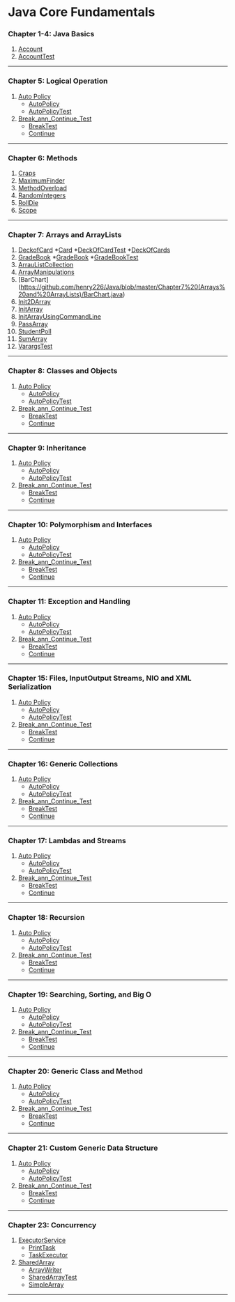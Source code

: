 # Java Core Fundamentals
### Chapter 1-4: Java Basics
1. [Account](https://github.com/henry226/Java-Core-Fundamentals/blob/master/Chapter1-4%20(Java%20Basics)/Account/Account.java)
2. [AccountTest](https://github.com/henry226/Java-Core-Fundamentals/blob/master/Chapter1-4%20(Java%20Basics)/Account/AccountTest.java)

---

### Chapter 5: Logical Operation
1. [Auto Policy](https://github.com/henry226/Java-Core-Fundamentals/tree/master/Chapter5%20(Logical%20Operators)/AutoPolicy)
    * [AutoPolicy](https://github.com/henry226/Java-Core-Fundamentals/blob/master/Chapter5%20(Logical%20Operators)/AutoPolicy/AutoPolicy.java)
    * [AutoPolicyTest](https://github.com/henry226/Java-Core-Fundamentals/blob/master/Chapter5%20(Logical%20Operators)/AutoPolicy/AutoPolicyTest.java)
2. [Break_ann_Continue_Test](https://github.com/henry226/Java-Core-Fundamentals/tree/master/Chapter5%20(Logical%20Operators)/Break_and_Continue_Test)
    * [BreakTest](https://github.com/henry226/Java-Core-Fundamentals/blob/master/Chapter5%20(Logical%20Operators)/Break_and_Continue_Test/BreakTest.java)
    * [Continue](https://github.com/henry226/Java-Core-Fundamentals/blob/master/Chapter5%20(Logical%20Operators)/Break_and_Continue_Test/ContinueTest.java)

---

### Chapter 6: Methods
1. [Craps](https://github.com/henry226/Java/blob/master/Chapter6%20(Methods)/Craps.java)
2. [MaximumFinder](https://github.com/henry226/Java/blob/master/Chapter6%20(Methods)/MaximumFinder.java)
3. [MethodOverload](https://github.com/henry226/Java/blob/master/Chapter6%20(Methods)/MethodOverload.java)
4. [RandomIntegers](https://github.com/henry226/Java/blob/master/Chapter6%20(Methods)/RandomIntegers.java)
5. [RollDie](https://github.com/henry226/Java/blob/master/Chapter6%20(Methods)/RollDie.java)
6. [Scope](https://github.com/henry226/Java/blob/master/Chapter6%20(Methods)/Scope.java)

---

### Chapter 7: Arrays and ArrayLists
1. [DeckofCard](https://github.com/henry226/Java/tree/master/Chapter7%20(Arrays%20and%20ArrayLists)/DeckofCard)
	*[Card](https://github.com/henry226/Java/blob/master/Chapter7%20(Arrays%20and%20ArrayLists)/DeckofCard/Card.java)
	*[DeckOfCardTest](https://github.com/henry226/Java/blob/master/Chapter7%20(Arrays%20and%20ArrayLists)/DeckofCard/DeckOfCardTest.java)
	*[DeckOfCards](https://github.com/henry226/Java/blob/master/Chapter7%20(Arrays%20and%20ArrayLists)/DeckofCard/DeckOfCards.java)
2. [GradeBook](https://github.com/henry226/Java/tree/master/Chapter7%20(Arrays%20and%20ArrayLists)/GradeBook)
	*[GradeBook](https://github.com/henry226/Java/blob/master/Chapter7%20(Arrays%20and%20ArrayLists)/GradeBook/GradeBook.java)
	*[GradeBookTest](https://github.com/henry226/Java/blob/master/Chapter7%20(Arrays%20and%20ArrayLists)/GradeBook/GradeBookTest.java)
3. [ArrauListCollection](https://github.com/henry226/Java/blob/master/Chapter7%20(Arrays%20and%20ArrayLists)/ArrauListCollection.java)
4. [ArrayManipulations](https://github.com/henry226/Java/blob/master/Chapter7%20(Arrays%20and%20ArrayLists)/ArrayManipulations.java)
5. [BarChart] (https://github.com/henry226/Java/blob/master/Chapter7%20(Arrays%20and%20ArrayLists)/BarChart.java)
6. [Init2DArray](https://github.com/henry226/Java/blob/master/Chapter7%20(Arrays%20and%20ArrayLists)/Init2DArray.java)
7. [InitArray](https://github.com/henry226/Java/blob/master/Chapter7%20(Arrays%20and%20ArrayLists)/InitArray.java)
8. [InitArrayUsingCommandLine](https://github.com/henry226/Java/blob/master/Chapter7%20(Arrays%20and%20ArrayLists)/InitArrayUsingCommandLine.java)
9. [PassArray](https://github.com/henry226/Java/blob/master/Chapter7%20(Arrays%20and%20ArrayLists)/PassArray.java)
10. [StudentPoll](https://github.com/henry226/Java/blob/master/Chapter7%20(Arrays%20and%20ArrayLists)/StudentPoll.java)
11. [SumArray](https://github.com/henry226/Java/blob/master/Chapter7%20(Arrays%20and%20ArrayLists)/SumArray.java)
12. [VarargsTest](https://github.com/henry226/Java/blob/master/Chapter7%20(Arrays%20and%20ArrayLists)/VarargsTest.java)

---

### Chapter 8: Classes and Objects
1. [Auto Policy](https://github.com/henry226/Java-Core-Fundamentals/tree/master/Chapter5%20(Logical%20Operators)/AutoPolicy)
    * [AutoPolicy](https://github.com/henry226/Java-Core-Fundamentals/blob/master/Chapter5%20(Logical%20Operators)/AutoPolicy/AutoPolicy.java)
    * [AutoPolicyTest](https://github.com/henry226/Java-Core-Fundamentals/blob/master/Chapter5%20(Logical%20Operators)/AutoPolicy/AutoPolicyTest.java)
2. [Break_ann_Continue_Test](https://github.com/henry226/Java-Core-Fundamentals/tree/master/Chapter5%20(Logical%20Operators)/Break_and_Continue_Test)
    * [BreakTest](https://github.com/henry226/Java-Core-Fundamentals/blob/master/Chapter5%20(Logical%20Operators)/Break_and_Continue_Test/BreakTest.java)
    * [Continue](https://github.com/henry226/Java-Core-Fundamentals/blob/master/Chapter5%20(Logical%20Operators)/Break_and_Continue_Test/ContinueTest.java)

---

### Chapter 9: Inheritance
1. [Auto Policy](https://github.com/henry226/Java-Core-Fundamentals/tree/master/Chapter5%20(Logical%20Operators)/AutoPolicy)
    * [AutoPolicy](https://github.com/henry226/Java-Core-Fundamentals/blob/master/Chapter5%20(Logical%20Operators)/AutoPolicy/AutoPolicy.java)
    * [AutoPolicyTest](https://github.com/henry226/Java-Core-Fundamentals/blob/master/Chapter5%20(Logical%20Operators)/AutoPolicy/AutoPolicyTest.java)
2. [Break_ann_Continue_Test](https://github.com/henry226/Java-Core-Fundamentals/tree/master/Chapter5%20(Logical%20Operators)/Break_and_Continue_Test)
    * [BreakTest](https://github.com/henry226/Java-Core-Fundamentals/blob/master/Chapter5%20(Logical%20Operators)/Break_and_Continue_Test/BreakTest.java)
    * [Continue](https://github.com/henry226/Java-Core-Fundamentals/blob/master/Chapter5%20(Logical%20Operators)/Break_and_Continue_Test/ContinueTest.java)

---

### Chapter 10: Polymorphism and Interfaces
1. [Auto Policy](https://github.com/henry226/Java-Core-Fundamentals/tree/master/Chapter5%20(Logical%20Operators)/AutoPolicy)
    * [AutoPolicy](https://github.com/henry226/Java-Core-Fundamentals/blob/master/Chapter5%20(Logical%20Operators)/AutoPolicy/AutoPolicy.java)
    * [AutoPolicyTest](https://github.com/henry226/Java-Core-Fundamentals/blob/master/Chapter5%20(Logical%20Operators)/AutoPolicy/AutoPolicyTest.java)
2. [Break_ann_Continue_Test](https://github.com/henry226/Java-Core-Fundamentals/tree/master/Chapter5%20(Logical%20Operators)/Break_and_Continue_Test)
    * [BreakTest](https://github.com/henry226/Java-Core-Fundamentals/blob/master/Chapter5%20(Logical%20Operators)/Break_and_Continue_Test/BreakTest.java)
    * [Continue](https://github.com/henry226/Java-Core-Fundamentals/blob/master/Chapter5%20(Logical%20Operators)/Break_and_Continue_Test/ContinueTest.java)

---

### Chapter 11: Exception and Handling
1. [Auto Policy](https://github.com/henry226/Java-Core-Fundamentals/tree/master/Chapter5%20(Logical%20Operators)/AutoPolicy)
    * [AutoPolicy](https://github.com/henry226/Java-Core-Fundamentals/blob/master/Chapter5%20(Logical%20Operators)/AutoPolicy/AutoPolicy.java)
    * [AutoPolicyTest](https://github.com/henry226/Java-Core-Fundamentals/blob/master/Chapter5%20(Logical%20Operators)/AutoPolicy/AutoPolicyTest.java)
2. [Break_ann_Continue_Test](https://github.com/henry226/Java-Core-Fundamentals/tree/master/Chapter5%20(Logical%20Operators)/Break_and_Continue_Test)
    * [BreakTest](https://github.com/henry226/Java-Core-Fundamentals/blob/master/Chapter5%20(Logical%20Operators)/Break_and_Continue_Test/BreakTest.java)
    * [Continue](https://github.com/henry226/Java-Core-Fundamentals/blob/master/Chapter5%20(Logical%20Operators)/Break_and_Continue_Test/ContinueTest.java)

---

### Chapter 15: Files, InputOutput Streams, NIO and XML Serialization
1. [Auto Policy](https://github.com/henry226/Java-Core-Fundamentals/tree/master/Chapter5%20(Logical%20Operators)/AutoPolicy)
    * [AutoPolicy](https://github.com/henry226/Java-Core-Fundamentals/blob/master/Chapter5%20(Logical%20Operators)/AutoPolicy/AutoPolicy.java)
    * [AutoPolicyTest](https://github.com/henry226/Java-Core-Fundamentals/blob/master/Chapter5%20(Logical%20Operators)/AutoPolicy/AutoPolicyTest.java)
2. [Break_ann_Continue_Test](https://github.com/henry226/Java-Core-Fundamentals/tree/master/Chapter5%20(Logical%20Operators)/Break_and_Continue_Test)
    * [BreakTest](https://github.com/henry226/Java-Core-Fundamentals/blob/master/Chapter5%20(Logical%20Operators)/Break_and_Continue_Test/BreakTest.java)
    * [Continue](https://github.com/henry226/Java-Core-Fundamentals/blob/master/Chapter5%20(Logical%20Operators)/Break_and_Continue_Test/ContinueTest.java)

---

### Chapter 16: Generic Collections
1. [Auto Policy](https://github.com/henry226/Java-Core-Fundamentals/tree/master/Chapter5%20(Logical%20Operators)/AutoPolicy)
    * [AutoPolicy](https://github.com/henry226/Java-Core-Fundamentals/blob/master/Chapter5%20(Logical%20Operators)/AutoPolicy/AutoPolicy.java)
    * [AutoPolicyTest](https://github.com/henry226/Java-Core-Fundamentals/blob/master/Chapter5%20(Logical%20Operators)/AutoPolicy/AutoPolicyTest.java)
2. [Break_ann_Continue_Test](https://github.com/henry226/Java-Core-Fundamentals/tree/master/Chapter5%20(Logical%20Operators)/Break_and_Continue_Test)
    * [BreakTest](https://github.com/henry226/Java-Core-Fundamentals/blob/master/Chapter5%20(Logical%20Operators)/Break_and_Continue_Test/BreakTest.java)
    * [Continue](https://github.com/henry226/Java-Core-Fundamentals/blob/master/Chapter5%20(Logical%20Operators)/Break_and_Continue_Test/ContinueTest.java)

---

### Chapter 17: Lambdas and Streams
1. [Auto Policy](https://github.com/henry226/Java-Core-Fundamentals/tree/master/Chapter5%20(Logical%20Operators)/AutoPolicy)
    * [AutoPolicy](https://github.com/henry226/Java-Core-Fundamentals/blob/master/Chapter5%20(Logical%20Operators)/AutoPolicy/AutoPolicy.java)
    * [AutoPolicyTest](https://github.com/henry226/Java-Core-Fundamentals/blob/master/Chapter5%20(Logical%20Operators)/AutoPolicy/AutoPolicyTest.java)
2. [Break_ann_Continue_Test](https://github.com/henry226/Java-Core-Fundamentals/tree/master/Chapter5%20(Logical%20Operators)/Break_and_Continue_Test)
    * [BreakTest](https://github.com/henry226/Java-Core-Fundamentals/blob/master/Chapter5%20(Logical%20Operators)/Break_and_Continue_Test/BreakTest.java)
    * [Continue](https://github.com/henry226/Java-Core-Fundamentals/blob/master/Chapter5%20(Logical%20Operators)/Break_and_Continue_Test/ContinueTest.java)

---

### Chapter 18: Recursion
1. [Auto Policy](https://github.com/henry226/Java-Core-Fundamentals/tree/master/Chapter5%20(Logical%20Operators)/AutoPolicy)
    * [AutoPolicy](https://github.com/henry226/Java-Core-Fundamentals/blob/master/Chapter5%20(Logical%20Operators)/AutoPolicy/AutoPolicy.java)
    * [AutoPolicyTest](https://github.com/henry226/Java-Core-Fundamentals/blob/master/Chapter5%20(Logical%20Operators)/AutoPolicy/AutoPolicyTest.java)
2. [Break_ann_Continue_Test](https://github.com/henry226/Java-Core-Fundamentals/tree/master/Chapter5%20(Logical%20Operators)/Break_and_Continue_Test)
    * [BreakTest](https://github.com/henry226/Java-Core-Fundamentals/blob/master/Chapter5%20(Logical%20Operators)/Break_and_Continue_Test/BreakTest.java)
    * [Continue](https://github.com/henry226/Java-Core-Fundamentals/blob/master/Chapter5%20(Logical%20Operators)/Break_and_Continue_Test/ContinueTest.java)

---

### Chapter 19: Searching, Sorting, and Big O
1. [Auto Policy](https://github.com/henry226/Java-Core-Fundamentals/tree/master/Chapter5%20(Logical%20Operators)/AutoPolicy)
    * [AutoPolicy](https://github.com/henry226/Java-Core-Fundamentals/blob/master/Chapter5%20(Logical%20Operators)/AutoPolicy/AutoPolicy.java)
    * [AutoPolicyTest](https://github.com/henry226/Java-Core-Fundamentals/blob/master/Chapter5%20(Logical%20Operators)/AutoPolicy/AutoPolicyTest.java)
2. [Break_ann_Continue_Test](https://github.com/henry226/Java-Core-Fundamentals/tree/master/Chapter5%20(Logical%20Operators)/Break_and_Continue_Test)
    * [BreakTest](https://github.com/henry226/Java-Core-Fundamentals/blob/master/Chapter5%20(Logical%20Operators)/Break_and_Continue_Test/BreakTest.java)
    * [Continue](https://github.com/henry226/Java-Core-Fundamentals/blob/master/Chapter5%20(Logical%20Operators)/Break_and_Continue_Test/ContinueTest.java)

---

### Chapter 20: Generic Class and Method
1. [Auto Policy](https://github.com/henry226/Java-Core-Fundamentals/tree/master/Chapter5%20(Logical%20Operators)/AutoPolicy)
    * [AutoPolicy](https://github.com/henry226/Java-Core-Fundamentals/blob/master/Chapter5%20(Logical%20Operators)/AutoPolicy/AutoPolicy.java)
    * [AutoPolicyTest](https://github.com/henry226/Java-Core-Fundamentals/blob/master/Chapter5%20(Logical%20Operators)/AutoPolicy/AutoPolicyTest.java)
2. [Break_ann_Continue_Test](https://github.com/henry226/Java-Core-Fundamentals/tree/master/Chapter5%20(Logical%20Operators)/Break_and_Continue_Test)
    * [BreakTest](https://github.com/henry226/Java-Core-Fundamentals/blob/master/Chapter5%20(Logical%20Operators)/Break_and_Continue_Test/BreakTest.java)
    * [Continue](https://github.com/henry226/Java-Core-Fundamentals/blob/master/Chapter5%20(Logical%20Operators)/Break_and_Continue_Test/ContinueTest.java)

---

### Chapter 21: Custom Generic Data Structure
1. [Auto Policy](https://github.com/henry226/Java-Core-Fundamentals/tree/master/Chapter5%20(Logical%20Operators)/AutoPolicy)
    * [AutoPolicy](https://github.com/henry226/Java-Core-Fundamentals/blob/master/Chapter5%20(Logical%20Operators)/AutoPolicy/AutoPolicy.java)
    * [AutoPolicyTest](https://github.com/henry226/Java-Core-Fundamentals/blob/master/Chapter5%20(Logical%20Operators)/AutoPolicy/AutoPolicyTest.java)
2. [Break_ann_Continue_Test](https://github.com/henry226/Java-Core-Fundamentals/tree/master/Chapter5%20(Logical%20Operators)/Break_and_Continue_Test)
    * [BreakTest](https://github.com/henry226/Java-Core-Fundamentals/blob/master/Chapter5%20(Logical%20Operators)/Break_and_Continue_Test/BreakTest.java)
    * [Continue](https://github.com/henry226/Java-Core-Fundamentals/blob/master/Chapter5%20(Logical%20Operators)/Break_and_Continue_Test/ContinueTest.java)

---

### Chapter 23: Concurrency
1. [ExecutorService](https://github.com/henry226/Java/tree/master/Chapter23%20(Concurrency)/ExecutorService)
    * [PrintTask](https://github.com/henry226/Java/blob/master/Chapter23%20(Concurrency)/ExecutorService/PrintTask.java)
    * [TaskExecutor](https://github.com/henry226/Java/blob/master/Chapter23%20(Concurrency)/ExecutorService/TaskExecutor.java)
2. [SharedArray](https://github.com/henry226/Java/tree/master/Chapter23%20(Concurrency)/SharedArray)
    * [ArrayWriter](https://github.com/henry226/Java/blob/master/Chapter23%20(Concurrency)/SharedArray/ArrayWriter.java)
    * [SharedArrayTest](https://github.com/henry226/Java/blob/master/Chapter23%20(Concurrency)/SharedArray/SharedArrayTest.java)
    * [SimpleArray](https://github.com/henry226/Java/blob/master/Chapter23%20(Concurrency)/SharedArray/SimpleArray.java)

---